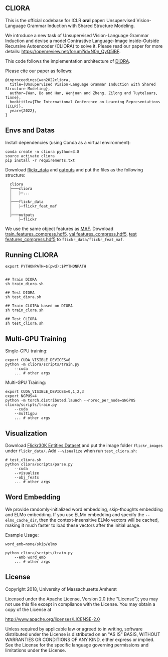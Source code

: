## CLIORA

This is the official codebase for ICLR **oral** paper: Unsupervised Vision-Language Grammar Induction with Shared Structure Modeling. 

We introduce a new task of Unsupervised Vision-Language Grammar Induction and devise a model Contrastive Language-Image inside-Outside Recursive Autoencoder (CLIORA) to solve it. Please read our paper for more details: https://openreview.net/forum?id=N0n_QyQ5lBF.

This code follows the implementation architecture of [DIORA](https://github.com/iesl/diora).

Please cite our paper as follows:

```
@inproceedings{wan2022cliora,
  title={Unsupervised Vision-Language Grammar Induction with Shared Structure Modeling},
  author={Wan, Bo and Han, Wenjuan and Zheng, Zilong and Tuytelaars, Tinne},
  booktitle={The International Conference on Learning Representations (ICLR)},
  year={2022},
}
```

## Envs and Datas

Install dependencies (using Conda as a virtual environment):

```
conda create -n cliora python=3.8
source activate cliora
pip install -r requirements.txt
```


Download [flickr_data](https://esatkuleuvenbe-my.sharepoint.com/:u:/g/personal/bwan_esat_kuleuven_be/ERcLeIlPJxBDg7Jdf6IwOT0BU5kbcTHSRM7U_dPX_y4ftg?e=j9gyB9) and [outputs](https://esatkuleuvenbe-my.sharepoint.com/:u:/g/personal/bwan_esat_kuleuven_be/EYCdZiPIcj5OtQQqIH49B4gBcfT607sKdnGxrsdkYPKapQ?e=1aGlyk) and put the files as the following structure:

```
  cliora
  ├───cliora
  │   ├─...
  │
  ├───flickr_data
  │   ├─flickr_feat_maf
  │
  ├───outputs
      ├─flickr
```

We use the same object features as [MAF](https://github.com/qinzzz/Multimodal-Alignment-Framework). Download [train_features_compress.hdf5](https://drive.google.com/file/d/1ABnF0SZMf6pOAC89LJXbXZLMW1X86O96/view?usp=sharing), [val features_compress.hdf5](https://drive.google.com/file/d/1iK-yz6PHwRuAciRW1vGkg9Bkj-aBE8yJ/view?usp=sharing), [test features_compress.hdf5](https://drive.google.com/file/d/1pjntkbr20l2MiUBVQLVV6rQNWpXQymFs/view?usp=sharing) to `flickr_data/flickr_feat_maf`.

## Running CLIORA
```
export PYTHONPATH=$(pwd):$PYTHONPATH


## Train DIORA
sh train_diora.sh

## Test DIORA
sh test_diora.sh

## Train CLOIRA based on DIORA
sh train_clora.sh

## Test CLIORA 
sh test_cliora.sh
```

## Multi-GPU Training
Single-GPU training:
```
export CUDA_VISIBLE_DEVICES=0
python -m cliora/scripts/train.py
    --cuda
    ... # other args
```

Multi-GPU Training:

```
export CUDA_VISIBLE_DEVICES=0,1,2,3
export NGPUS=4
python -m torch.distributed.launch --nproc_per_node=$NGPUS cliora/scripts/train.py
    --cuda
    --multigpu
    ... # other args
```

## Visualization
Download [Flickr30K Entities Dataset](http://hockenmaier.cs.illinois.edu/DenotationGraph/) and put the image folder `flickr_images` under `flickr_data/`. Add `--visualize` when run `test_cliora.sh`:
```
# test_cliora.sh
python cliora/scripts/parse.py
    --cuda
    --visualize
    --obj_feats
    ... # other args
```

## Word Embedding

We provide randomly-initialized word embedding, skip-thoughts embedding and ELMo embedding. If you use ELMo embedding and specify the `--elmo_cache_dir`, then the context-insensitive ELMo vectors will be cached, making it much faster to load these vectors after the initial usage.

Example Usage:

```
word_emb=none/skip/elmo

python cliora/scripts/train.py
    --emb word_emb
    ... # other args
```


## License

Copyright 2018, University of Massachusetts Amherst

Licensed under the Apache License, Version 2.0 (the "License");
you may not use this file except in compliance with the License.
You may obtain a copy of the License at

   http://www.apache.org/licenses/LICENSE-2.0

Unless required by applicable law or agreed to in writing, software
distributed under the License is distributed on an "AS IS" BASIS,
WITHOUT WARRANTIES OR CONDITIONS OF ANY KIND, either express or implied.
See the License for the specific language governing permissions and
limitations under the License.
